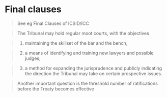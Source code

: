 

Final clauses
=============


> See eg Final Clauses of ICSID/ICC


> The Tribunal may hold regular moot courts, with the objectives


> 1. maintaining the skillset of the bar and the bench;


> 2. a means of identifying and training new lawyers and possible judges;


> 3. a method for expanding the jurisprudence and publicly indicating the direction the Tribunal may take on certain prospective issues.


> Another important question is the threshold number of ratifications before the Treaty becomes effective
